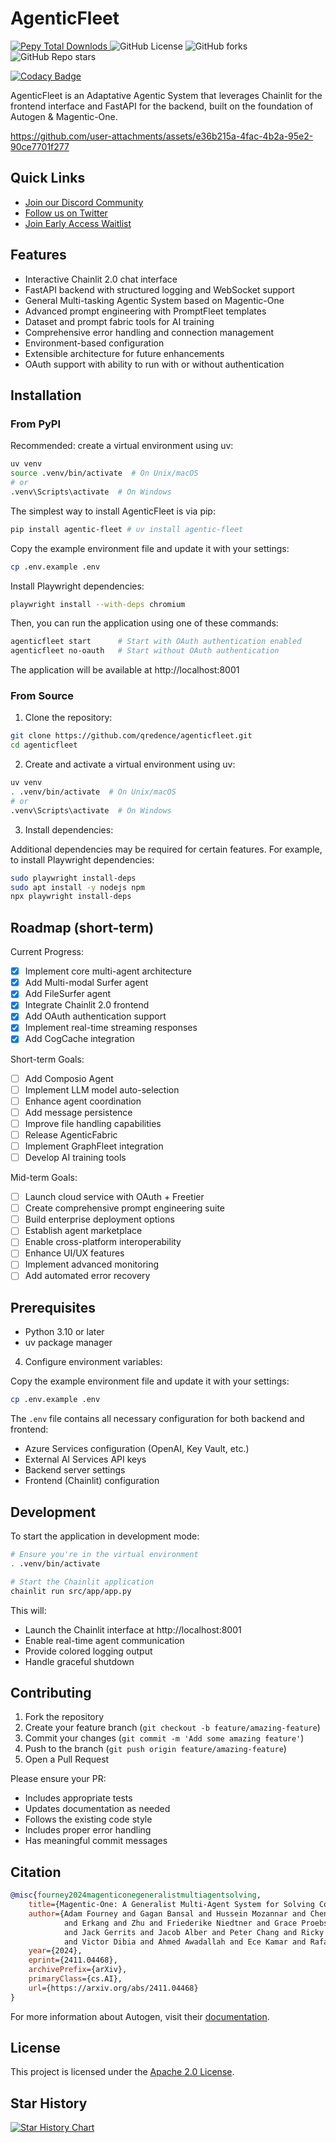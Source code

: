 # AgenticFleet

<div align="left">
<a href="https://pypi.org/project/agentic-fleet/">
   <img alt="Pepy Total Downlods" src="https://img.shields.io/pepy/dt/agentic-fleet">
</a>
<img alt="GitHub License" src="https://img.shields.io/github/license/qredence/agenticfleet">
<img alt="GitHub forks" src="https://img.shields.io/github/forks/qredence/agenticfleet">
<img alt="GitHub Repo stars" src="https://img.shields.io/github/stars/qredence/agenticfleet">
</div>

[![Codacy Badge](https://app.codacy.com/project/badge/Grade/cf5bcfbdbf50493b9b5de381c24dc147)](https://app.codacy.com/gh/Qredence/AgenticFleet/dashboard?utm_source=gh&utm_medium=referral&utm_content=&utm_campaign=Badge_grade)

AgenticFleet is an Adaptative Agentic System that leverages Chainlit for the frontend interface and FastAPI for the backend, built on the foundation of Autogen & Magentic-One.



https://github.com/user-attachments/assets/e36b215a-4fac-4b2a-95e2-90ce7701f277





## Quick Links
- [Join our Discord Community](https://discord.gg/ebgy7gtZHK)
- [Follow us on Twitter](https://x.com/agenticfleet)
- [Join Early Access Waitlist](https://www.qredence.ai/)

## Features

- Interactive Chainlit 2.0 chat interface 
- FastAPI backend with structured logging and WebSocket support
- General Multi-tasking Agentic System based on Magentic-One
- Advanced prompt engineering with PromptFleet templates
- Dataset and prompt fabric tools for AI training
- Comprehensive error handling and connection management
- Environment-based configuration
- Extensible architecture for future enhancements
- OAuth support with ability to run with or without authentication


## Installation

### From PyPI

Recommended: create a virtual environment using uv:

```bash
uv venv
source .venv/bin/activate  # On Unix/macOS
# or
.venv\Scripts\activate  # On Windows
``` 

The simplest way to install AgenticFleet is via pip:

```bash
pip install agentic-fleet # uv install agentic-fleet   
```

Copy the example environment file and update it with your settings:

```bash
cp .env.example .env
```

Install Playwright dependencies:

```bash
playwright install --with-deps chromium
```

Then, you can run the application using one of these commands:

```bash
agenticfleet start      # Start with OAuth authentication enabled
agenticfleet no-oauth   # Start without OAuth authentication
```

The application will be available at http://localhost:8001



### From Source

1. Clone the repository:

```bash
git clone https://github.com/qredence/agenticfleet.git
cd agenticfleet
```

2. Create and activate a virtual environment using uv:

```bash
uv venv
. .venv/bin/activate  # On Unix/macOS
# or
.venv\Scripts\activate  # On Windows
```

3. Install dependencies:

Additional dependencies may be required for certain features. For example, to install Playwright dependencies:

```bash
sudo playwright install-deps
sudo apt install -y nodejs npm
npx playwright install-deps
```

## Roadmap (short-term)

Current Progress:
- [x] Implement core multi-agent architecture
- [x] Add Multi-modal Surfer agent
- [x] Add FileSurfer agent
- [x] Integrate Chainlit 2.0 frontend
- [x] Add OAuth authentication support
- [x] Implement real-time streaming responses
- [x] Add CogCache integration

Short-term Goals:
- [ ] Add Composio Agent
- [ ] Implement LLM model auto-selection
- [ ] Enhance agent coordination
- [ ] Add message persistence
- [ ] Improve file handling capabilities
- [ ] Release AgenticFabric
- [ ] Implement GraphFleet integration
- [ ] Develop AI training tools

Mid-term Goals:
- [ ] Launch cloud service with OAuth + Freetier
- [ ] Create comprehensive prompt engineering suite
- [ ] Build enterprise deployment options
- [ ] Establish agent marketplace
- [ ] Enable cross-platform interoperability
- [ ] Enhance UI/UX features
- [ ] Implement advanced monitoring
- [ ] Add automated error recovery

## Prerequisites

- Python 3.10 or later
- uv package manager




4. Configure environment variables:

Copy the example environment file and update it with your settings:

```bash
cp .env.example .env
```

The `.env` file contains all necessary configuration for both backend and frontend:
- Azure Services configuration (OpenAI, Key Vault, etc.)
- External AI Services API keys
- Backend server settings
- Frontend (Chainlit) configuration

## Development

To start the application in development mode:

```bash
# Ensure you're in the virtual environment
. .venv/bin/activate

# Start the Chainlit application
chainlit run src/app/app.py
```

This will:
- Launch the Chainlit interface at http://localhost:8001
- Enable real-time agent communication
- Provide colored logging output
- Handle graceful shutdown





## Contributing

1. Fork the repository
2. Create your feature branch (`git checkout -b feature/amazing-feature`)
3. Commit your changes (`git commit -m 'Add some amazing feature'`)
4. Push to the branch (`git push origin feature/amazing-feature`)
5. Open a Pull Request

Please ensure your PR:
- Includes appropriate tests
- Updates documentation as needed
- Follows the existing code style
- Includes proper error handling
- Has meaningful commit messages

## Citation

```bibtex
@misc{fourney2024magenticonegeneralistmultiagentsolving,
    title={Magentic-One: A Generalist Multi-Agent System for Solving Complex Tasks},
    author={Adam Fourney and Gagan Bansal and Hussein Mozannar and Cheng Tan and Eduardo Salinas 
            and Erkang and Zhu and Friederike Niedtner and Grace Proebsting and Griffin Bassman 
            and Jack Gerrits and Jacob Alber and Peter Chang and Ricky Loynd and Robert West 
            and Victor Dibia and Ahmed Awadallah and Ece Kamar and Rafah Hosn and Saleema Amershi},
    year={2024},
    eprint={2411.04468},
    archivePrefix={arXiv},
    primaryClass={cs.AI},
    url={https://arxiv.org/abs/2411.04468}
}
```

For more information about Autogen, visit their [documentation](https://microsoft.github.io/autogen/0.4.0.dev13/index.html).

## License

This project is licensed under the [Apache 2.0 License](LICENSE).

## Star History

[![Star History Chart](https://api.star-history.com/svg?repos=Qredence/AgenticFleet&type=Date)](https://star-history.com/#Qredence/AgenticFleet&Date) 

